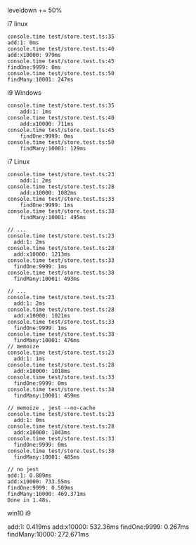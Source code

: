 leveldown += 50%

i7 linux

    console.time test/store.test.ts:35
    add:1: 0ms
    console.time test/store.test.ts:40
    add:x10000: 979ms
    console.time test/store.test.ts:45
    findOne:9999: 0ms
    console.time test/store.test.ts:50
    findMany:10001: 247ms

i9 Windows

    console.time test/store.test.ts:35
        add:1: 1ms
    console.time test/store.test.ts:40
        add:x10000: 711ms
    console.time test/store.test.ts:45
        findOne:9999: 0ms
    console.time test/store.test.ts:50
        findMany:10001: 129ms

i7 Linux

    console.time test/store.test.ts:23
        add:1: 2ms
    console.time test/store.test.ts:28
        add:x10000: 1082ms
    console.time test/store.test.ts:33
        findOne:9999: 1ms
    console.time test/store.test.ts:38
        findMany:10001: 495ms

    // ...
    console.time test/store.test.ts:23
      add:1: 2ms
    console.time test/store.test.ts:28
      add:x10000: 1213ms
    console.time test/store.test.ts:33
      findOne:9999: 1ms
    console.time test/store.test.ts:38
      findMany:10001: 493ms

    // ...
    console.time test/store.test.ts:23
      add:1: 2ms
    console.time test/store.test.ts:28
      add:x10000: 1021ms
    console.time test/store.test.ts:33
      findOne:9999: 1ms
    console.time test/store.test.ts:38
      findMany:10001: 476ms
    // memoize
    console.time test/store.test.ts:23
      add:1: 1ms
    console.time test/store.test.ts:28
      add:x10000: 1018ms
    console.time test/store.test.ts:33
      findOne:9999: 0ms
    console.time test/store.test.ts:38
      findMany:10001: 459ms

    // memoize , jest --no-cache
    console.time test/store.test.ts:23
      add:1: 0ms
    console.time test/store.test.ts:28
      add:x10000: 1043ms
    console.time test/store.test.ts:33
      findOne:9999: 0ms
    console.time test/store.test.ts:38
      findMany:10001: 485ms

    // no jest
    add:1: 0.809ms
    add:x10000: 733.55ms
    findOne:9999: 0.509ms
    findMany:10000: 469.371ms
    Done in 1.48s.

win10 i9

add:1: 0.419ms
add:x10000: 532.36ms
findOne:9999: 0.267ms
findMany:10000: 272.671ms
